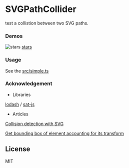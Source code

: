 SVGPathCollider
======================

test a collistion between two SVG paths.

### Demos

![stars](http://abagames.sakura.ne.jp/15/SVGPathCollider/app/stars.gif)
[stars](http://abagames.sakura.ne.jp/15/SVGPathCollider/app/stars.html)

### Usage

See the [src/simple.ts](https://github.com/abagames/SVGPathCollider/blob/master/src/simple.ts)

### Acknowledgement

* Libraries

[lodash](https://lodash.com/) /
[sat-js](https://github.com/jriecken/sat-js)

* Articles

[Collision detection with SVG](http://www.inkfood.com/collision-detection-with-svg/)

[Get bounding box of element accounting for its transform](http://stackoverflow.com/questions/10623809/get-bounding-box-of-element-accounting-for-its-transform)

License
----------
MIT
